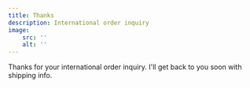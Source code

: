 ```yaml
---
title: Thanks
description: International order inquiry
image:
    src: ''
    alt: ''
---
```


Thanks for your international order inquiry. I'll get back to you soon with shipping info.
